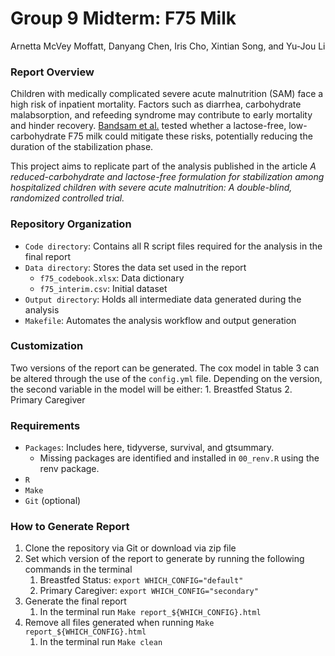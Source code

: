 Group 9 Midterm: F75 Milk
================
Arnetta McVey Moffatt, Danyang Chen, Iris Cho, Xintian Song, and Yu-Jou
Li

### Report Overview

Children with medically complicated severe acute malnutrition (SAM) face
a high risk of inpatient mortality. Factors such as diarrhea,
carbohydrate malabsorption, and refeeding syndrome may contribute to
early mortality and hinder recovery. [Bandsam et
al.](https://journals.plos.org/plosmedicine/article?id=10.1371/journal.pmed.1002747)
tested whether a lactose-free, low-carbohydrate F75 milk could mitigate
these risks, potentially reducing the duration of the stabilization
phase.

This project aims to replicate part of the analysis published in the
article *A reduced-carbohydrate and lactose-free formulation for
stabilization among hospitalized children with severe acute
malnutrition: A double-blind, randomized controlled trial.*

### Repository Organization

- `Code directory`: Contains all R script files required for the
  analysis in the final report
- `Data directory`: Stores the data set used in the report
  - `f75_codebook.xlsx`: Data dictionary
  - `f75_interim.csv`: Initial dataset
- `Output directory`: Holds all intermediate data generated during the
  analysis
- `Makefile`: Automates the analysis workflow and output generation

### Customization

Two versions of the report can be generated. The cox model in table 3
can be altered through the use of the `config.yml` file. Depending on
the version, the second variable in the model will be either: 1.
Breastfed Status 2. Primary Caregiver

### Requirements

- `Packages`: Includes here, tidyverse, survival, and gtsummary.
  - Missing packages are identified and installed in `00_renv.R` using
    the renv package.
- `R`
- `Make`
- `Git` (optional)

### How to Generate Report

1.  Clone the repository via Git or download via zip file
2.  Set which version of the report to generate by running the following
    commands in the terminal
    1.  Breastfed Status: `export WHICH_CONFIG="default"`
    2.  Primary Caregiver: `export WHICH_CONFIG="secondary"`
3.  Generate the final report
    1.  In the terminal run `Make report_${WHICH_CONFIG}.html`
4.  Remove all files generated when running
    `Make report_${WHICH_CONFIG}.html`
    1.  In the terminal run `Make clean`
